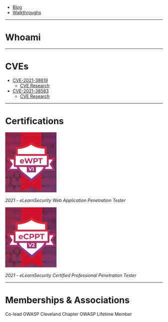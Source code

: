 - [Blog](blog.md)
- [Walkthroughs](walkthroughs.md)

---
# Whoami



---
# CVEs
- [CVE-2021-38619](https://nvd.nist.gov/vuln/detail/CVE-2021-38619)
  - [CVE Research](https://github.com/charlesbickel/CVE-2021-38619)
- [CVE-2021-38583](https://nvd.nist.gov/vuln/detail/CVE-2021-38583)
  - [CVE Research](https://github.com/charlesbickel/CVE-2021-38583)

---
# Certifications

[![eWPT](images/eWPTv1.png)](https://verified.elearnsecurity.com/certificates/663edff9-68cf-4d94-9dd9-b642a1160a09)

*2021 - eLearnSecurity Web Application Penetration Tester*



[![eCPPT](images/eCPPTv2.png)](https://verified.elearnsecurity.com/certificates/20cde042-3157-4a46-9423-5d792136ecc7)

*2021 - eLearnSecurity Certified Professional Penetration Tester*

---
# Memberships & Associations

Co-lead OWASP Cleveland Chapter
OWASP Lifetime Member
